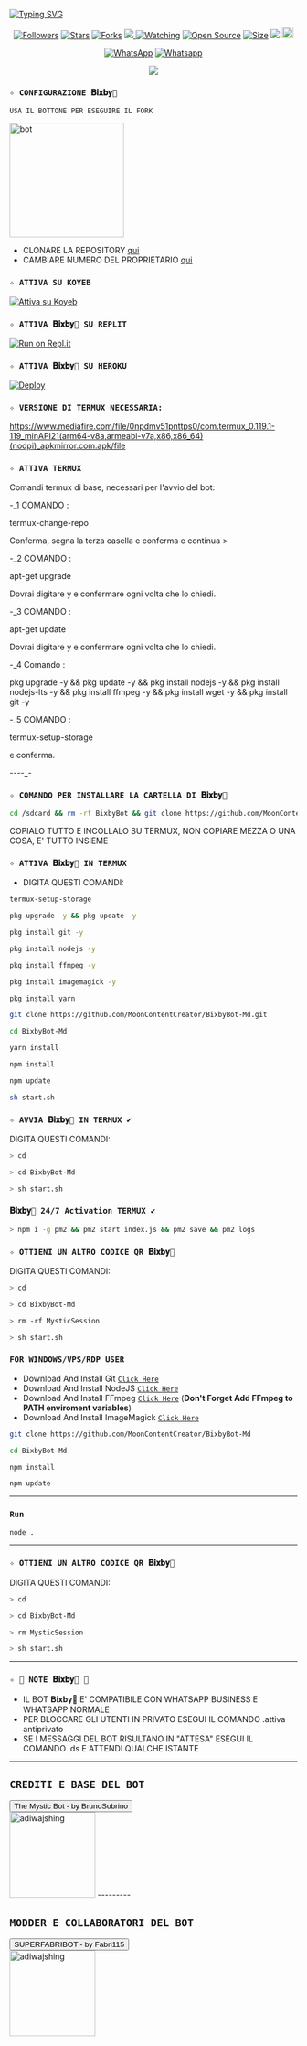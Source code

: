 [![Typing SVG](https://readme-typing-svg.demolab.com?font=Fira+Code&size=33&pause=1000&width=435&lines=Bixby+Bot+Ediz+by+Dan;thanks+to+%40Fabri115)](https://git.io/typing-svg)


  <p align="center">
<a href="https://github.com/MoonContentCreator/followers"><img title="Followers" src="https://img.shields.io/github/followers/MoonContentCreator?color=red&style=flat-square"></a>
<a href="https://github.com/MoonContentCreator/MoonContentCreator/stargazers/"><img title="Stars" src="https://img.shields.io/github/stars/MoonContentCreator?color=blue&style=flat-square"></a>
<a href="https://github.com/MoonContentCreator/network/members"><img title="Forks" src="https://img.shields.io/github/forks/MoonContentCreator/BixbyBot-Md?color=red&style=flat-square"></a>
<a href="https://komarev.com/ghpvc/?username=Fabri115&color=blue&style=flat-square&label=Profile+Visual"><img src="https://komarev.com/ghpvc/?username=MoonContentCreator&color=blue&style=flat-square&label=Profile+Visual" />
<a href="https://github.com/MoonContentCreator/MoonContentCreator/watchers"><img title="Watching" src="https://img.shields.io/github/watchers/MoonContentCreator/BixbyBot-Md?label=Watcher'srepo&color=blue&style=flat-square"></a>
<a href="https://github.com/MoonContentCreator/BixbyBot-Md"><img title="Open Source" src="https://badges.frapsoft.com/os/v2/open-source.svg?v=103"></a>
<a href="https://github.com/MoonContentCreator/AyGemuy/"><img title="Size" src="https://img.shields.io/github/repo-size/MoonContentCreator/BixbyBot-Md?style=flat-square&color=green"></a>
<a href="https://hits.seeyoufarm.com"><img src="https://hits.seeyoufarm.com/api/count/incr/badge.svg?url=https%3A%2F%2Fgithub.com%2FMoonContentCreator%2Fhit-counter&count_bg=%2379C83D&title_bg=%23555555&icon=&icon_color=%23E7E7E7&title=hits&edge_flat=false"/></a>
<a href="https://github.com/MoonContentCreator/BixbyBot-Md/graphs/commit-activity"><img height="20" src="https://img.shields.io/badge/Maintained%3F-yes-green.svg"></a
<img width="" src="https://img.shields.io/github/repo-size/MoonContentCreator/BixbyBot-Md?color=red&label=Repo%20Size&style=for-the-badge&logo=appveyor">
<p align="center">
<a href="https://wa.me/3903717177117?text=Ciao👋" target="_blank"><img src="https://img.shields.io/badge/Contattami-%808080.svg?&style=flat-square&logo=Whatsapp&logoColor=white" alt="WhatsApp"></a>
<a href="https://chat.whatsapp.com/DrnPDROIs6W8ZGCLPvKL0t" target="_blank"><img src="https://img.shields.io/badge/Gruppo Bot-%808080.svg?&style=flat-square&logo=whatsapp&logoColor=white" alt="Whatsapp"></a>

 <p align="center">
<img width="" src="https://telegra.ph/file/1ef4c280b2c4fddf029d2.jpg?color=red&label=Repo%20Size&style=for-the-badge&logo=appveyor">
</p>

### `✧ CONFIGURAZIONE 𝐁𝐢𝐱𝐛𝐲🔮 `
`USA IL BOTTONE PER ESEGUIRE IL FORK`
  
  <a href="https://github.com/MoonContentCreator/BixbyBot-Md/fork"><img title="bot" src="https://github.com/Alien-alfa/Alien-alfa/blob/beta/img/pngegg.png?raw=true" width="200"></a>
<br>
- CLONARE LA REPOSITORY [qui](https://github.com/MoonContentCreator/BixbyBot-Md/fork)
- CAMBIARE NUMERO DEL PROPRIETARIO [qui](https://github.com/MoonContentCreator/BixbyBot-Md/blob/master/config.js)
 
 
  
### `✧ ATTIVA SU KOYEB`

[![Attiva su Koyeb](https://www.koyeb.com/static/images/deploy/button.svg)](https://app.koyeb.com/deploy?type=git&repository=github.com/MoonContentCreator/BixbyBot-Md&branch=master&name=mysticbot)
  
### `✧ ATTIVA 𝐁𝐢𝐱𝐛𝐲🔮 SU REPLIT`

[![Run on Repl.it](https://replit.com/badge/github/MoonContentCreator/BixbyBot-Md)](https://replit.com/new/github/Fabri115/BixbyBot-Md)
 
### `✧ ATTIVA 𝐁𝐢𝐱𝐛𝐲🔮 SU HEROKU `
  
[![Deploy](https://www.herokucdn.com/deploy/button.svg)](https://heroku.com/deploy?template=https://github.com/MoonContentCreator/BixbyBot-Md)

### `✧ VERSIONE DI TERMUX NECESSARIA: ` 
https://www.mediafire.com/file/0npdmv51pnttps0/com.termux_0.119.1-119_minAPI21(arm64-v8a,armeabi-v7a,x86,x86_64)(nodpi)_apkmirror.com.apk/file

### `✧ ATTIVA TERMUX ` 

Comandi termux di base, necessari per l'avvio del bot:

-_1 COMANDO :

termux-change-repo

Conferma, segna la terza casella e conferma e continua >

-_2 COMANDO :

apt-get upgrade

Dovrai digitare y e confermare ogni volta che lo chiedi.

-_3 COMANDO :

apt-get update

Dovrai digitare y e confermare ogni volta che lo chiedi.

-_4 Comando :

pkg upgrade -y && pkg update -y && pkg install nodejs -y && pkg install nodejs-lts -y && pkg install ffmpeg -y && pkg install wget -y && pkg install git -y

-_5 COMANDO :

termux-setup-storage

e conferma.

----_-


### `✧ COMANDO PER INSTALLARE LA CARTELLA DI 𝐁𝐢𝐱𝐛𝐲🔮`
```bash
cd /sdcard && rm -rf BixbyBot && git clone https://github.com/MoonContentCreator/BotWhaIta.git && cd BixbyBot-Md && sh start.sh 
```
COPIALO TUTTO E INCOLLALO SU TERMUX, NON COPIARE MEZZA O UNA COSA, E' TUTTO INSIEME

### `✧ ATTIVA 𝐁𝐢𝐱𝐛𝐲🔮 IN TERMUX ` 
- DIGITA QUESTI COMANDI:
```bash
termux-setup-storage
```

```bash
pkg upgrade -y && pkg update -y
```

```bash
pkg install git -y
```
  
```bash
pkg install nodejs -y  
```
  
```bash
pkg install ffmpeg -y
```  
  
```bash
pkg install imagemagick -y
``` 

```bash
pkg install yarn
```    

```bash
git clone https://github.com/MoonContentCreator/BixbyBot-Md.git
```
  
```bash
cd BixbyBot-Md
```  

```bash
yarn install
```

```bash
npm install
```

```bash
npm update
```

```bash
sh start.sh
```

### `✧ AVVIA 𝐁𝐢𝐱𝐛𝐲🔮 IN TERMUX ✔️`

DIGITA QUESTI COMANDI:
```bash
> cd 
```
```bash
> cd BixbyBot-Md
```
```bash
> sh start.sh
```
  
### `𝐁𝐢𝐱𝐛𝐲🔮 24/7 Activation TERMUX ✔️`
  
 ```bash
> npm i -g pm2 && pm2 start index.js && pm2 save && pm2 logs
  ```

### `✧ OTTIENI UN ALTRO CODICE QR 𝐁𝐢𝐱𝐛𝐲🔮 `

DIGITA QUESTI COMANDI:
```bash
> cd 
```
```bash
> cd BixbyBot-Md
```
```bash
> rm -rf MysticSession
```
```bash
> sh start.sh
```

### `FOR WINDOWS/VPS/RDP USER`

* Download And Install Git [`Click Here`](https://git-scm.com/downloads)
* Download And Install NodeJS [`Click Here`](https://nodejs.org/en/download)
* Download And Install FFmpeg [`Click Here`](https://ffmpeg.org/download.html) (**Don't Forget Add FFmpeg to PATH enviroment variables**)
* Download And Install ImageMagick [`Click Here`](https://imagemagick.org/script/download.php)

```bash
git clone https://github.com/MoonContentCreator/BixbyBot-Md
```
```bash
cd BixbyBot-Md
```
```bash
npm install
```
```bash
npm update
```

---------

### `Run`

```bash
node .
```

---------
### `✧ OTTIENI UN ALTRO CODICE QR 𝐁𝐢𝐱𝐛𝐲🔮 `

DIGITA QUESTI COMANDI:
```bash
> cd 
```
```bash
> cd BixbyBot-Md
```
```bash
> rm MysticSession
```
```bash
> sh start.sh
```
---------
### `✧ 📝 NOTE 𝐁𝐢𝐱𝐛𝐲🔮 📝`
- IL BOT 𝐁𝐢𝐱𝐛𝐲🔮 E' COMPATIBILE CON WHATSAPP BUSINESS E WHATSAPP NORMALE
- PER BLOCCARE GLI UTENTI IN PRIVATO ESEGUI IL COMANDO .attiva antiprivato
- SE I MESSAGGI DEL BOT RISULTANO IN "ATTESA" ESEGUI IL COMANDO .ds E ATTENDI QUALCHE ISTANTE
---------

## `CREDITI E BASE DEL BOT` 
<div><button id="boton" type="button">The Mystic Bot - by BrunoSobrino</button></div> 
 <a href="https://github.com/BrunoSobrino/TheMystic-Bot-MD"><img src="https://github.com/brunosobrino.png" width="150" height="150" alt="adiwajshing"/></a>
---------

## `MODDER E COLLABORATORI DEL BOT` 
<div><button id="boton" type="button">SUPERFABRIBOT - by Fabri115</button></div> 
 <a href="https://github.com/Fabri115/BotWhaIta.git"><img src="https://github.com/fabri115.png" width="150" height="150" alt="adiwajshing"/></a>